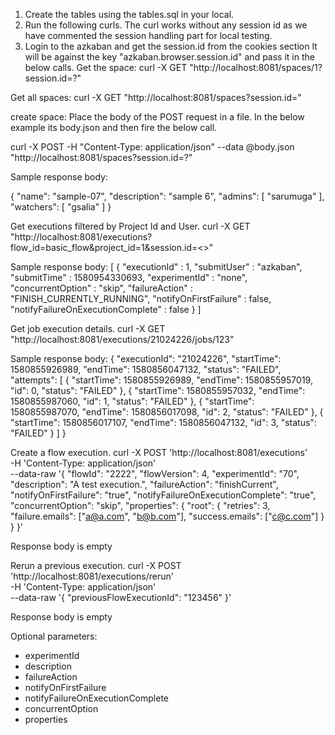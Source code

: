 1. Create the tables using the tables.sql in your local.
2. Run the following curls. The curl works without any session id
as we have commented the session handling part for local testing. 
3. Login to the azkaban and get the session.id from the cookies section
   It will be against the key "azkaban.browser.session.id" and pass it in the below calls.
Get the space:
curl -X GET "http://localhost:8081/spaces/1?session.id=?"

Get all spaces:
curl -X GET "http://localhost:8081/spaces?session.id="

create space:
Place the body of the POST request in a file. In the below
example its body.json and then fire the below call. 

curl -X POST -H "Content-Type: application/json" --data @body.json 
"http://localhost:8081/spaces?session.id=?"

Sample response body:

{
  "name": "sample-07",
  "description": "sample 6",
  "admins": [
    "sarumuga"
  ],
  "watchers": [
    "gsalia"
  ]
}

Get executions filtered by Project Id and User.
curl -X GET "http://localhost:8081/executions?flow_id=basic_flow&project_id=1&session.id=<>"

Sample response body:
[ {
  "executionId" : 1,
  "submitUser" : "azkaban",
  "submitTime" : 1580954330693,
  "experimentId" : "none",
  "concurrentOption" : "skip",
  "failureAction" : "FINISH_CURRENTLY_RUNNING",
  "notifyOnFirstFailure" : false,
  "notifyFailureOnExecutionComplete" : false
} ]


Get job execution details.
curl -X GET "http://localhost:8081/executions/21024226/jobs/123"

Sample response body:
{
  "executionId": "21024226",
  "startTime": 1580855926989,
  "endTime": 1580856047132,
  "status": "FAILED",
  "attempts": [
    {
      "startTime": 1580855926989,
      "endTime": 1580855957019,
      "id": 0,
      "status": "FAILED"
    },
    {
      "startTime": 1580855957032,
      "endTime": 1580855987060,
      "id": 1,
      "status": "FAILED"
    },
    {
      "startTime": 1580855987070,
      "endTime": 1580856017098,
      "id": 2,
      "status": "FAILED"
    },
    {
      "startTime": 1580856017107,
      "endTime": 1580856047132,
      "id": 3,
      "status": "FAILED"
    }
  ]
}


Create a flow execution.
curl -X POST 'http://localhost:8081/executions' \
-H 'Content-Type: application/json' \
--data-raw '{
	"flowId": "2222",
	"flowVersion": 4,
	"experimentId": "70",
	"description": "A test execution.",
	"failureAction": "finishCurrent",
	"notifyOnFirstFailure": "true",
	"notifyFailureOnExecutionComplete": "true",
	"concurrentOption": "skip",
	"properties": {
		"root": {
			"retries": 3,
			"failure.emails": ["a@a.com", "b@b.com"],
			"success.emails": ["c@c.com"]
		}
	}
}'

Response body is empty


Rerun a previous execution.
curl -X POST 'http://localhost:8081/executions/rerun' \
-H 'Content-Type: application/json' \
--data-raw '{
	"previousFlowExecutionId": "123456"
}'

Response body is empty

Optional parameters:
- experimentId
- description
- failureAction
- notifyOnFirstFailure
- notifyFailureOnExecutionComplete
- concurrentOption
- properties
